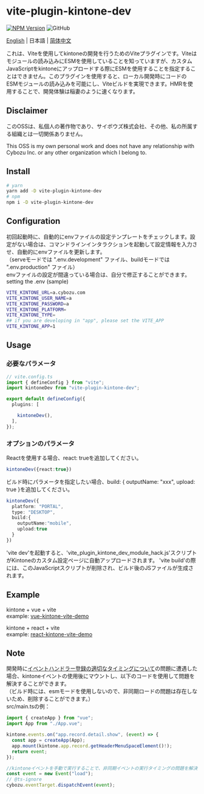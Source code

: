 # vite-plugin-kintone-dev

[![NPM Version](https://img.shields.io/npm/dt/vite-plugin-kintone-dev)](https://www.npmjs.com/package/vite-plugin-kintone-dev)
![GitHub](https://img.shields.io/github/license/GuSanle/vite-plugin-kintone-dev)

[English](https://github.com/GuSanle/vite-plugin-kintone-dev/blob/main/README.md)  | 日本語 | [简体中文](https://github.com/GuSanle/vite-plugin-kintone-dev/blob/main/README.zh-CN.md)

これは、Viteを使用してkintoneの開発を行うためのViteプラグインです。Viteはモジュールの読み込みにESMを使用していることを知っていますが、カスタムJavaScriptをkintoneにアップロードする際にESMを使用することを指定することはできません。このプラグインを使用すると、ローカル開発時にコードのESMモジュールの読み込みを可能にし、Viteビルドを実現できます。HMRを使用することで、開発体験は稲妻のように速くなります。

## Disclaimer

このOSSは、私個人の著作物であり、サイボウズ株式会社、その他、私の所属する組織とは一切関係ありません。
 
This OSS is my own personal work and does not have any relationship with Cybozu Inc. or any other organization which I belong to.

## Install

```sh
# yarn
yarn add -D vite-plugin-kintone-dev
# npm
npm i -D vite-plugin-kintone-dev
```
## Configuration
初回起動時に、自動的にenvファイルの設定テンプレートをチェックします。設定がない場合は、コマンドラインインタラクションを起動して設定情報を入力させ、自動的にenvファイルを更新します。   
（serveモードでは ".env.development" ファイル、buildモードでは ".env.production" ファイル）   
envファイルの設定が間違っている場合は、自分で修正することができます。    
setting the .env (sample)
```sh
VITE_KINTONE_URL=a.cybozu.com
VITE_KINTONE_USER_NAME=a
VITE_KINTONE_PASSWORD=a
VITE_KINTONE_PLATFORM=
VITE_KINTONE_TYPE=
## if you are developing in "app", please set the VITE_APP
VITE_KINTONE_APP=1
```

## Usage

### 必要なパラメータ
```ts
// vite.config.ts
import { defineConfig } from "vite";
import kintoneDev from "vite-plugin-kintone-dev";

export default defineConfig({
  plugins: [

    kintoneDev(),
  ],
});
```
### オプションのパラメータ
Reactを使用する場合、react: trueを追加してください。
```ts
kintoneDev({react:true})
```
ビルド時にパラメータを指定したい場合、build: { outputName: "xxx", upload: true }を追加してください。
```ts
kintoneDev({
  platform: "PORTAL",
  type: "DESKTOP",
  build:{
    outputName:"mobile",
    upload:true
  }
})
```
 
'vite dev'を起動すると、'vite_plugin_kintone_dev_module_hack.js'スクリプトがKintoneのカスタム設定ページに自動アップロードされます。 'vite build'の際には、このJavaScriptスクリプトが削除され、ビルド後のJSファイルが生成されます。


## Example
kintone + vue + vite   
example: [vue-kintone-vite-demo](https://github.com/GuSanle/vite-plugin-kintone-dev/tree/main/example/vue-kintone-vite-demo)

kintone + react + vite   
example: [react-kintone-vite-demo](https://github.com/GuSanle/vite-plugin-kintone-dev/tree/main/example/react-kintone-vite-demo)

## Note
開発時に[イベントハンドラー登録の適切なタイミングについて](https://cybozudev.zendesk.com/hc/ja/articles/360000882123)の問題に遭遇した場合、kintoneイベントの使用後にマウントし、以下のコードを使用して問題を解決することができます。  
（ビルド時には、esmモードを使用しないので、非同期ロードの問題は存在しないため、削除することができます。）   
src/main.tsの例：  

```ts
import { createApp } from "vue";
import App from "./App.vue";

kintone.events.on("app.record.detail.show", (event) => {
  const app = createApp(App);
  app.mount(kintone.app.record.getHeaderMenuSpaceElement()!);
  return event;
});

//kintoneイベントを手動で実行することで、非同期イベントの実行タイミングの問題を解決します。
const event = new Event("load");
// @ts-ignore
cybozu.eventTarget.dispatchEvent(event);
```
